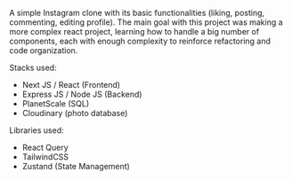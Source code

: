 A simple Instagram clone with its basic functionalities (liking, posting, commenting, editing profile). The main goal with this project was making a more complex react project, learning how to handle a big number of components, each with enough complexity to reinforce refactoring and code organization.

Stacks used:
 - Next JS / React (Frontend)
 - Express JS / Node JS (Backend)
 - PlanetScale (SQL)
 - Cloudinary (photo database)

Libraries used:
 - React Query
 - TailwindCSS
 - Zustand (State Management)
